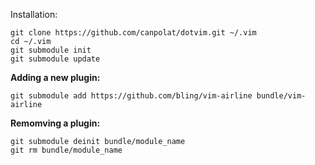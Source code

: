 Installation:

    git clone https://github.com/canpolat/dotvim.git ~/.vim
    cd ~/.vim
    git submodule init
    git submodule update

**Adding a new plugin:**

    git submodule add https://github.com/bling/vim-airline bundle/vim-airline

**Remomving a plugin:**

    git submodule deinit bundle/module_name
    git rm bundle/module_name

